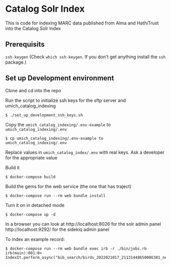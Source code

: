 # Catalog Solr Index
This is code for indexing MARC data published from Alma and HathiTrust into the Catalog Solr Index

## Prerequisits
`ssh-keygen` (Check `which ssh-keygen`. If you don't get anything install the `ssh` package.) 

## Set up Development environment

Clone and cd into the repo

Run the script to initialize ssh keys for the sftp server and umich_catalog_indexing
```
$ ./set_up_development_ssh_keys.sh
```

Copy the `umich_catalog_indexing/.env-example` to `umich_catalog_indexing/.env`
```
$ cp umich_catalog_indexing/.env-example to umich_catalog_indexing/.env
```

Replace values in `umich_catalog_index/.env` with real keys. Ask a developer for the appropriate value

Build it
```
$ docker-compose build
```

Build the gems for the web service (the one that has traject)
```
$ docker-compose run --rm web bundle install
```

Turn it on in detached mode
```
$ docker-compose up -d
```

In a browser you can look at
http://localhost:8026 for the solr admin panel
http://localhost:9292/ for the sidekiq admin panel

To index an example record:
```
$ docker-compose run --rm web bundle exec irb -r ./bin/jobs.rb
irb(main):001:0> IndexIt.perform_async("bib_search/birds_2022021017_21131448650006381_new.tar.gz")
```
